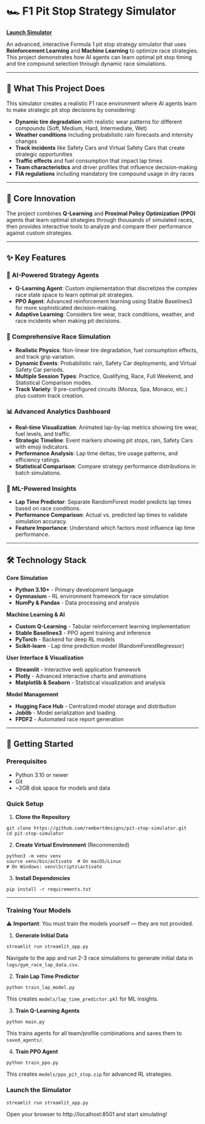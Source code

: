 # 🏎️ F1 Pit Stop Strategy Simulator
[**Launch Simulator**](https://pit-stop-sim.streamlit.app/)

An advanced, interactive Formula 1 pit stop strategy simulator that uses **Reinforcement Learning** and **Machine Learning** to optimize race strategies. This project demonstrates how AI agents can learn optimal pit stop timing and tire compound selection through dynamic race simulations.

---

## 🎯 What This Project Does
This simulator creates a realistic F1 race environment where AI agents learn to make strategic pit stop decisions by considering:

- **Dynamic tire degradation** with realistic wear patterns for different compounds (Soft, Medium, Hard, Intermediate, Wet)  
- **Weather conditions** including probabilistic rain forecasts and intensity changes  
- **Track incidents** like Safety Cars and Virtual Safety Cars that create strategic opportunities  
- **Traffic effects** and fuel consumption that impact lap times  
- **Team characteristics** and driver profiles that influence decision-making  
- **FIA regulations** including mandatory tire compound usage in dry races  

---

## 🧠 Core Innovation
The project combines **Q-Learning** and **Proximal Policy Optimization (PPO)** agents that learn optimal strategies through thousands of simulated races, then provides interactive tools to analyze and compare their performance against custom strategies.

---

## ✨ Key Features

### 🤖 AI-Powered Strategy Agents
- **Q-Learning Agent**: Custom implementation that discretizes the complex race state space to learn optimal pit strategies.  
- **PPO Agent**: Advanced reinforcement learning using Stable Baselines3 for more sophisticated decision-making.  
- **Adaptive Learning**: Considers tire wear, track conditions, weather, and race incidents when making pit decisions.

### 🏁 Comprehensive Race Simulation
- **Realistic Physics**: Non-linear tire degradation, fuel consumption effects, and track grip variation.  
- **Dynamic Events**: Probabilistic rain, Safety Car deployments, and Virtual Safety Car periods.  
- **Multiple Session Types**: Practice, Qualifying, Race, Full Weekend, and Statistical Comparison modes.  
- **Track Variety**: 9 pre-configured circuits (Monza, Spa, Monaco, etc.) plus custom track creation.

### 📊 Advanced Analytics Dashboard
- **Real-time Visualization**: Animated lap-by-lap metrics showing tire wear, fuel levels, and traffic.  
- **Strategic Timeline**: Event markers showing pit stops, rain, Safety Cars with emoji indicators.  
- **Performance Analysis**: Lap time deltas, tire usage patterns, and efficiency ratings.  
- **Statistical Comparison**: Compare strategy performance distributions in batch simulations.

### 🧠 ML-Powered Insights
- **Lap Time Predictor**: Separate RandomForest model predicts lap times based on race conditions.  
- **Performance Comparison**: Actual vs. predicted lap times to validate simulation accuracy.  
- **Feature Importance**: Understand which factors most influence lap time performance.

---

## 🛠️ Technology Stack

**Core Simulation**
- **Python 3.10+** - Primary development language
- **Gymnasium** - RL environment framework for race simulation  
- **NumPy & Pandas** - Data processing and analysis 

**Machine Learning & AI**
- **Custom Q-Learning**  - Tabular reinforcement learning implementation
- **Stable Baselines3**  - PPO agent training and inference
- **PyTorch** - Backend for deep RL models 
- **Scikit-learn** - Lap time prediction model (RandomForestRegressor)

**User Interface & Visualization**
- **Streamlit** - Interactive web application framework  
- **Plotly** - Advanced interactive charts and animations  
- **Matplotlib & Seaborn**  - Statistical visualization and analysis

**Model Management**
- **Hugging Face Hub** - Centralized model storage and distribution  
- **Joblib** - Model serialization and loading  
- **FPDF2** - Automated race report generation  

---

## 🚀 Getting Started

### Prerequisites
- Python 3.10 or newer  
- Git  
- ~2GB disk space for models and data  

### Quick Setup
1. **Clone the Repository**
```
git clone https://github.com/rembertdesigns/pit-stop-simulator.git
cd pit-stop-simulator
```
2. **Create Virtual Environment** (Recommended)
```
python3 -m venv venv
source venv/bin/activate  # On macOS/Linux
# On Windows: venv\Scripts\activate
```
3. **Install Dependencies**
```
pip install -r requirements.txt
```

---

### Training Your Models  
⚠️ **Important**: You must train the models yourself — they are not provided.

1. **Generate Initial Data**
```
streamlit run streamlit_app.py
```
Navigate to the app and run 2-3 race simulations to generate initial data in `logs/gym_race_lap_data.csv`.

2. **Train Lap Time Predictor**
```
python train_lap_model.py
```
This creates `models/lap_time_predictor.pkl` for ML insights.

3. **Train Q-Learning Agents**
```
python main.py
```
This trains agents for all team/profile combinations and saves them to `saved_agents/`.

4. **Train PPO Agent**
```
python train_ppo.py
```
This creates `models/ppo_pit_stop.zip` for advanced RL strategies.

### Launch the Simulator
```
streamlit run streamlit_app.py
```
Open your browser to http://localhost:8501 and start simulating!
